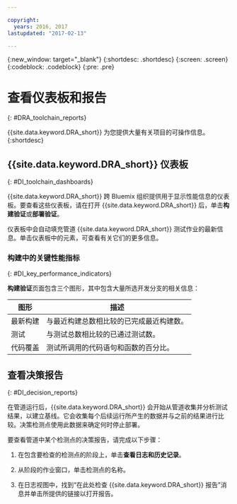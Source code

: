 ```yaml
---

copyright:
  years: 2016, 2017
lastupdated: "2017-02-13"

---
```


{:new_window: target="_blank"}
{:shortdesc: .shortdesc}
{:screen: .screen}
{:codeblock: .codeblock}
{:pre: .pre}

# 查看仪表板和报告
{: #DRA_toolchain_reports}

{{site.data.keyword.DRA_short}} 为您提供大量有关项目的可操作信息。
{:shortdesc}

## {{site.data.keyword.DRA_short}} 仪表板    
{: #DI_toolchain_dashboards}

{{site.data.keyword.DRA_short}} 跨 Bluemix 组织提供用于显示性能信息的仪表板。要查看这些仪表板，请在打开 {{site.data.keyword.DRA_short}} 后，单击**构建验证**或**部署验证**。

仪表板中会自动填充管道 {{site.data.keyword.DRA_short}} 测试作业的最新信息。单击仪表板中的元素，可查看有关它们的更多信息。

### 构建中的关键性能指标    
{: #DI_key_performance_indicators}

**构建验证**页面包含三个图形，其中包含大量所选开发分支的相关信息：

<table>
<thead>
<tr>
<th>图形</th>
<th>描述</th>
</tr>
</thead>

<tbody>
<tr>
<td>最新构建</td>
<td>与最近构建总数相比较的已完成最近构建数。</td>
</tr>
<tr>
<td>测试</td>
<td>与测试总数相比较的已通过测试数。</td>
</tr>
<tr>
<td>代码覆盖</td>
<td>测试所调用的代码语句和函数的百分比。</td>
</tr>
</tbody></table>

## 查看决策报告    
{: #DI_decision_reports}

在管道运行后，{{site.data.keyword.DRA_short}} 会开始从管道收集并分析测试结果，以建立基线。它会收集每个后续运行所产生的数据并与之前的结果进行比较。决策检测点使用此数据来确定何时停止部署。 

要查看管道中某个检测点的决策报告，请完成以下步骤：

   1. 在包含要检查的检测点的阶段上，单击**查看日志和历史记录**。

   2. 从阶段的作业窗口，单击检测点的名称。

   3. 在日志视图中，找到“在此处检查 {{site.data.keyword.DRA_short}} 报告”消息并单击所提供的链接以打开报告。

